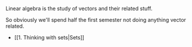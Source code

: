 Linear algebra is the study of vectors and their related stuff.

So obviously we'll spend half the first semester not doing anything vector related.

- [[1. Thinking with sets|Sets]]